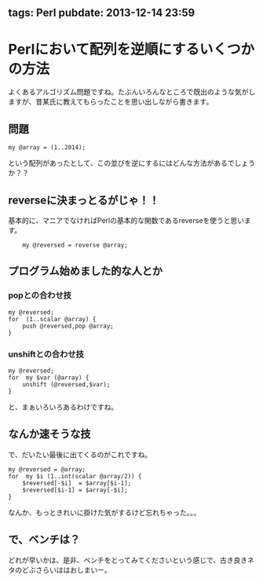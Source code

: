 tags: Perl
pubdate: 2013-12-14 23:59
---
# Perlにおいて配列を逆順にするいくつかの方法

よくあるアルゴリズム問題ですね。たぶんいろんなところで既出のような気がしますが、昔某氏に教えてもらったことを思い出しながら書きます。

## 問題

    my @array = (1..2014);

という配列があったとして、この並びを逆にするにはどんな方法があるでしょうか？？

## reverseに決まっとるがじゃ！！
基本的に、マニアでなければPerlの基本的な関数であるreverseを使うと思います。

        my @reversed = reverse @array;

## プログラム始めました的な人とか

### popとの合わせ技

    my @reversed;
    for  (1..scalar @array) {
        push @reversed,pop @array;
    }

### unshiftとの合わせ技

    my @reversed;
    for  my $var (@array) {
        unshift (@reversed,$var);
    }

と、まぁいろいろあるわけですね。


## なんか速そうな技
で、だいたい最後に出てくるのがこれですね。

    my @reversed = @array;
    for  my $i (1..int(scalar @array/2)) {
        $reversed[-$i]  = $array[$i-1];
        $reversed[$i-1] = $array[-$i];
    }

なんか、もっときれいに掛けた気がするけど忘れちゃった。。。

## で、ベンチは？
どれが早いかは、是非、ベンチをとってみてくださいという感じで、古き良きネタのどぶさらいははおしまいー。

